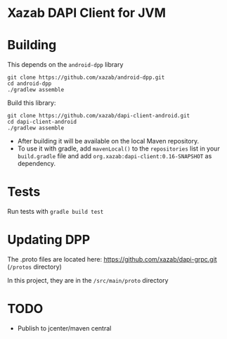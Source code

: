 # Xazab DAPI Client for JVM

# Building
This depends on the `android-dpp` library
```
git clone https://github.com/xazab/android-dpp.git
cd android-dpp
./gradlew assemble
```
Build this library:
```
git clone https://github.com/xazab/dapi-client-android.git
cd dapi-client-android
./gradlew assemble
```
- After building it will be available on the local Maven repository.
- To use it with gradle, add `mavenLocal()` to the `repositories` list in your `build.gradle` file and add `org.xazab:dapi-client:0.16-SNAPSHOT` as dependency. 

# Tests
Run tests with `gradle build test`

# Updating DPP
The .proto files are located here: https://github.com/xazab/dapi-grpc.git (`/protos` directory)

In this project, they are in the `/src/main/proto` directory

# TODO
- Publish to jcenter/maven central
